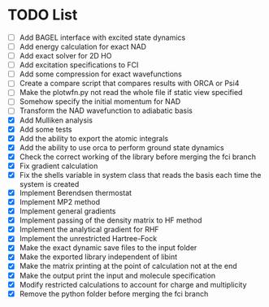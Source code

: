 # TODO List

- [ ] Add BAGEL interface with excited state dynamics
- [ ] Add energy calculation for exact NAD
- [ ] Add exact solver for 2D HO
- [ ] Add excitation specifications to FCI
- [ ] Add some compression for exact wavefunctions
- [ ] Create a compare script that compares results with ORCA or Psi4
- [ ] Make the plotwfn.py not read the whole file if static view specified
- [ ] Somehow specify the initial momentum for NAD
- [ ] Transform the NAD wavefunction to adiabatic basis
- [x] Add Mulliken analysis
- [x] Add some tests
- [x] Add the ability to export the atomic integrals
- [x] Add the ability to use orca to perform ground state dynamics
- [x] Check the correct working of the library before merging the fci branch
- [x] Fix gradient calculation
- [x] Fix the shells variable in system class that reads the basis each time the system is created
- [x] Implement Berendsen thermostat
- [x] Implement MP2 method
- [x] Implement general gradients
- [x] Implement passing of the density matrix to HF method
- [x] Implement the analytical gradient for RHF
- [x] Implement the unrestricted Hartree-Fock
- [x] Make the exact dynamic save files to the input folder
- [x] Make the exported library independent of libint
- [x] Make the matrix printing at the point of calculation not at the end
- [x] Make the output print the input and molecule specification
- [x] Modify restricted calculations to account for charge and multiplicity
- [x] Remove the python folder before merging the fci branch
